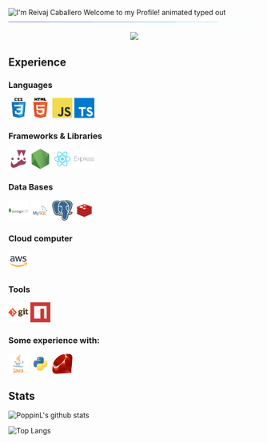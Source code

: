 <img src="https://readme-typing-svg.demolab.com?font=Operator+Mono&size=37&duration=2800&pause=2000&repeat=false&color=FAFAFA&center=true&vCenter=true&width=940&height=50&lines=I'm+Reivaj+Caballero+Welcome+to+my+Profile!" align="middle" alt="I'm Reivaj Caballero Welcome to my Profile! animated typed out">
<img  src="assets/borderSeparator.gif">
<p align="center" >
    <img src="https://readme-typing-svg.demolab.com/?lines=Full-stack%20web%20and%20app%20developer;9%2B%20years%20of%20coding%20experience;Always%20learning%20new%20things&font=Fira%20Code&center=true&width=440&height=45&color=f75c7e&vCenter=true&pause=1000&size=22" />
</p>

<h2>Experience</h2>

<h3>Languages</h3>

<abbr title="CSS"><code><img height="40" src="https://raw.githubusercontent.com/github/explore/80688e429a7d4ef2fca1e82350fe8e3517d3494d/topics/css/css.png"></code></abbr>
<abbr title="HTML"><code><img height="40" src="https://raw.githubusercontent.com/github/explore/80688e429a7d4ef2fca1e82350fe8e3517d3494d/topics/html/html.png"></code></abbr>
<abbr title="JavaScript"><code><img height="40" src="https://raw.githubusercontent.com/github/explore/80688e429a7d4ef2fca1e82350fe8e3517d3494d/topics/javascript/javascript.png"></code></abbr>
<abbr title="TypeScript"><code><img height="40" src="https://raw.githubusercontent.com/github/explore/80688e429a7d4ef2fca1e82350fe8e3517d3494d/topics/typescript/typescript.png"></code></abbr>

<h3>Frameworks & Libraries</h3>

<abbr title="Jest"><code><img height="40" src="assets/jest.png"></code></abbr>
<abbr title="NodeJS"><code><img height="40" src="https://raw.githubusercontent.com/github/explore/80688e429a7d4ef2fca1e82350fe8e3517d3494d/topics/nodejs/nodejs.png"></code></abbr>
<abbr title="React"><code><img height="40" src="https://raw.githubusercontent.com/github/explore/80688e429a7d4ef2fca1e82350fe8e3517d3494d/topics/react/react.png"></code></abbr>
<abbr title="express"><code><img height="40" src="https://raw.githubusercontent.com/github/explore/80688e429a7d4ef2fca1e82350fe8e3517d3494d/topics/express/express.png"></code></abbr>

<h3>Data Bases</h3>
<abbr title="Mongo"><code><img height="40" src="https://raw.githubusercontent.com/github/explore/80688e429a7d4ef2fca1e82350fe8e3517d3494d/topics/mongodb/mongodb.png"></code></abbr>
<abbr title="MySQL"><code><img height="40" src="https://raw.githubusercontent.com/github/explore/80688e429a7d4ef2fca1e82350fe8e3517d3494d/topics/mysql/mysql.png"></code></abbr>
<abbr title="PostgreSQL"><code><img height="40" src="https://raw.githubusercontent.com/github/explore/80688e429a7d4ef2fca1e82350fe8e3517d3494d/topics/postgresql/postgresql.png"></code></abbr>
<abbr title="Redis DB"><code><img height="40" src="https://raw.githubusercontent.com/github/explore/80688e429a7d4ef2fca1e82350fe8e3517d3494d/topics/redis/redis.png"></code></abbr>

<h3>Cloud computer</h3>
<abbr title="AWS"><code><img height="40" src="https://raw.githubusercontent.com/github/explore/fbceb94436312b6dacde68d122a5b9c7d11f9524/topics/aws/aws.png"></code></abbr>

<h3>Tools</h3>
<abbr title="git"><code><img height="40" src="https://raw.githubusercontent.com/github/explore/fbceb94436312b6dacde68d122a5b9c7d11f9524/topics/git/git.png"></code></abbr>
<abbr title="npm"><code><img height="40" src="https://raw.githubusercontent.com/github/explore/fbceb94436312b6dacde68d122a5b9c7d11f9524/topics/npm/npm.png"></code></abbr>

<h3>Some experience with: </h3>
<abbr title="JAVA"><code><img height="40" src="https://raw.githubusercontent.com/github/explore/5b3600551e122a3277c2c5368af2ad5725ffa9a1/topics/java/java.png"></code></abbr>
<abbr title="Python"><code><img height="40" src="https://raw.githubusercontent.com/github/explore/80688e429a7d4ef2fca1e82350fe8e3517d3494d/topics/python/python.png"></code></abbr>
<abbr title="Ruby"><code><img height="40" src="https://raw.githubusercontent.com/github/explore/80688e429a7d4ef2fca1e82350fe8e3517d3494d/topics/ruby/ruby.png"></code></abbr>

<h2>Stats</h2>

![PoppinL's github stats](https://github-readme-stats.vercel.app/api?username=caballerof&show_icons=true&theme=radical)

![Top Langs](https://github-readme-stats.vercel.app/api/top-langs/?username=caballerof&layout=compact&theme=radical)

<!--
**caballerof/caballerof** is a ✨ _special_ ✨ repository because its `README.md` (this file) appears on your GitHub profile.

Here are some ideas to get you started:

- 🔭 I’m currently working on ...
- 🌱 I’m currently learning ...
- 👯 I’m looking to collaborate on ...
- 🤔 I’m looking for help with ...
- 💬 Ask me about ...
- 📫 How to reach me: ...
- 😄 Pronouns: ...
- ⚡ Fun fact: ...
-->
